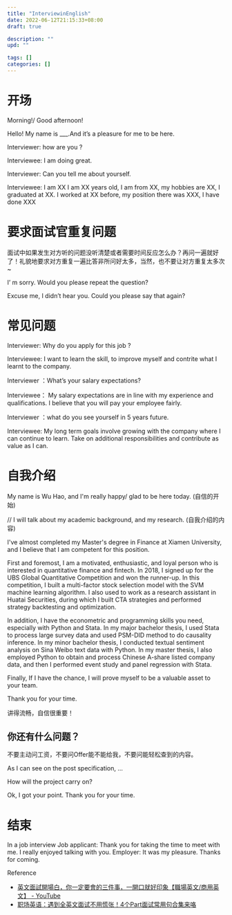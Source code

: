 ```yaml
---
title: "InterviewinEnglish"
date: 2022-06-12T21:15:33+08:00
draft: true

description: ""
upd: ""

tags: []
categories: []
---
```


<!--more-->

# 开场

Morning!/ Good afternoon!

Hello! My name is ___.And it’s a pleasure for me to be here.

Interviewer: how are you ?

Interviewee: I am doing great.

Interviewer: Can you tell me about yourself.

Interviewee: I am XX I am XX years old, I am from XX, my hobbies are XX, I graduated at XX. I worked at XX before, my position there was XXX, I have done XXX

# 要求面试官重复问题

面试中如果发生对方听的问题没听清楚或者需要时间反应怎么办？再问一遍就好了！礼貌地要求对方重复一遍比答非所问好太多，当然，也不要让对方重复太多次~

I’ m sorry. Would you please repeat the question?

Excuse me, I didn’t hear you. Could you please say that again?

# 常见问题

Interviewer: Why do you apply for this job ?

Interviewee: I want to learn the skill, to improve myself and contrite what I learnt to the company.

Interviewer ：What’s your salary expectations?

Interviewee： My salary expectations are in line with my experience and qualifications. I believe that you will pay your employee fairly.

Interviewer ：what do you see yourself in 5 years future.

Interviewee: My long term goals involve growing with the company where I can continue to learn. Take on additional responsibilities and contribute as value as I can.



# 自我介绍

My name is Wu Hao, and I'm really happy/ glad to be here today. (自信的开始)

// I will talk about my academic background, and my research. (自我介绍的内容)

I've almost completed my Master's degree in Finance at Xiamen University, and I believe that I am competent for this position.

First and foremost, I am a motivated, enthusiastic, and loyal person who is interested in quantitative finance and fintech. In 2018, I signed up for the UBS Global Quantitative Competition and won the runner-up. In this competition, I built a multi-factor stock selection model with the SVM machine learning algorithm. I also used to work as a research assistant in Huatai Securities, during which I built CTA strategies and performed strategy backtesting and optimization.

In addition, I have the econometric and programming skills you need, especially with Python and Stata. In my major bachelor thesis, I used Stata to process large survey data and used PSM-DID method to do causality inference. In my minor bachelor thesis, I conducted textual sentiment analysis on Sina Weibo text data with Python. In my master thesis,  I also employed Python to obtain and process Chinese A-share listed company data, and then I performed event study and panel regression with Stata.

Finally, If I have the chance, I will prove myself to be a valuable asset to your team.

Thank you for your time.

讲得流畅，自信很重要！

## 你还有什么问题？

不要主动问工资，不要问Offer能不能给我，不要问能轻松查到的内容。

As I can see on the post specification, ...

How will the project carry on?

Ok, I got your point. Thank you for your time.


# 结束

In a job interview
Job applicant:      Thank you for taking the time to meet with me. I really enjoyed talking with you.
Employer:            It was my pleasure. Thanks for coming.


Reference
- [英文面試開場白，你一定要會的三件事，一開口就好印象【職場英文/商用英文】 - YouTube](https://www.youtube.com/watch?v=n46OoHcrrHU)
- [职场英语：遇到全英文面试不用慌张！4个Part面试常用句合集来咯](https://zhuanlan.zhihu.com/p/191424176)
